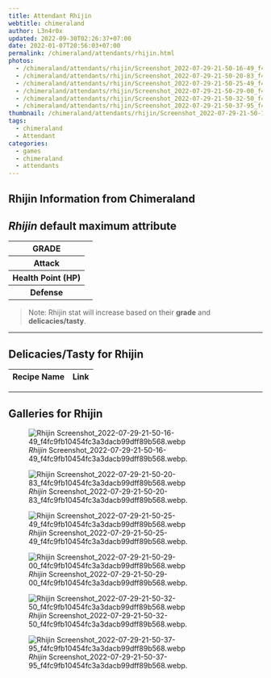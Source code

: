 ```yaml
---
title: Attendant Rhijin
webtitle: chimeraland
author: L3n4r0x
updated: 2022-09-30T02:26:37+07:00
date: 2022-01-07T20:56:03+07:00
permalink: /chimeraland/attendants/rhijin.html
photos:
  - /chimeraland/attendants/rhijin/Screenshot_2022-07-29-21-50-16-49_f4fc9fb10454fc3a3dacb99dff89b568.webp
  - /chimeraland/attendants/rhijin/Screenshot_2022-07-29-21-50-20-83_f4fc9fb10454fc3a3dacb99dff89b568.webp
  - /chimeraland/attendants/rhijin/Screenshot_2022-07-29-21-50-25-49_f4fc9fb10454fc3a3dacb99dff89b568.webp
  - /chimeraland/attendants/rhijin/Screenshot_2022-07-29-21-50-29-00_f4fc9fb10454fc3a3dacb99dff89b568.webp
  - /chimeraland/attendants/rhijin/Screenshot_2022-07-29-21-50-32-50_f4fc9fb10454fc3a3dacb99dff89b568.webp
  - /chimeraland/attendants/rhijin/Screenshot_2022-07-29-21-50-37-95_f4fc9fb10454fc3a3dacb99dff89b568.webp
thumbnail: /chimeraland/attendants/rhijin/Screenshot_2022-07-29-21-50-16-49_f4fc9fb10454fc3a3dacb99dff89b568.webp
tags:
  - chimeraland
  - Attendant
categories:
  - games
  - chimeraland
  - attendants
---
```


<link
  rel="stylesheet"
  href="https://rawcdn.githack.com/dimaslanjaka/Web-Manajemen/870a349/css/bootstrap-5-3-0-alpha3-wrapper.css"
/>
<section id="bootstrap-wrapper">
  <div data-bs-theme="dark">
    <h2>Rhijin Information from Chimeraland</h2>
    <h2 id="attribute"><i>Rhijin</i> default maximum attribute</h2>
    <div class="row">
      <div class="col mb-2">
        <div class="card">
          <div class="card-body">
            <table>
              <tr>
                <th>GRADE</th>
                <td><br /></td>
              </tr>
              <tr>
                <th>Attack</th>
                <td></td>
              </tr>
              <tr>
                <th>Health Point (HP)</th>
                <td></td>
              </tr>
              <tr>
                <th>Defense</th>
                <td></td>
              </tr>
            </table>
          </div>
        </div>
      </div>
    </div>
    <blockquote class="bd-callout bd-callout-warning">
      Note: Rhijin stat will increase based on their <b>grade</b> and
      <b>delicacies/tasty</b>.
    </blockquote>
    <hr />
    <h2 id="delicacies">Delicacies/Tasty for Rhijin</h2>
    <div class="card">
      <div class="card-body">
        <div class="table-responsive">
          <table class="table table-striped">
            <thead>
              <tr>
                <th>Recipe Name</th>
                <th>Link</th>
              </tr>
            </thead>
            <tbody></tbody>
          </table>
        </div>
      </div>
    </div>
    <hr />
    <div id="gallery">
      <h2>Galleries for Rhijin</h2>
      <div class="row">
        <div class="col-lg-6 col-12">
          <figure>
            <img
              src="https://www.webmanajemen.com/chimeraland/attendants/rhijin/Screenshot_2022-07-29-21-50-16-49_f4fc9fb10454fc3a3dacb99dff89b568.webp"
              alt="Rhijin Screenshot_2022-07-29-21-50-16-49_f4fc9fb10454fc3a3dacb99dff89b568.webp"
            />
            <figcaption style="word-wrap: break-word">
              <i>Rhijin</i>
              Screenshot_2022-07-29-21-50-16-49_f4fc9fb10454fc3a3dacb99dff89b568.webp.
            </figcaption>
          </figure>
        </div>
        <div class="col-lg-6 col-12">
          <figure>
            <img
              src="https://www.webmanajemen.com/chimeraland/attendants/rhijin/Screenshot_2022-07-29-21-50-20-83_f4fc9fb10454fc3a3dacb99dff89b568.webp"
              alt="Rhijin Screenshot_2022-07-29-21-50-20-83_f4fc9fb10454fc3a3dacb99dff89b568.webp"
            />
            <figcaption style="word-wrap: break-word">
              <i>Rhijin</i>
              Screenshot_2022-07-29-21-50-20-83_f4fc9fb10454fc3a3dacb99dff89b568.webp.
            </figcaption>
          </figure>
        </div>
        <div class="col-lg-6 col-12">
          <figure>
            <img
              src="https://www.webmanajemen.com/chimeraland/attendants/rhijin/Screenshot_2022-07-29-21-50-25-49_f4fc9fb10454fc3a3dacb99dff89b568.webp"
              alt="Rhijin Screenshot_2022-07-29-21-50-25-49_f4fc9fb10454fc3a3dacb99dff89b568.webp"
            />
            <figcaption style="word-wrap: break-word">
              <i>Rhijin</i>
              Screenshot_2022-07-29-21-50-25-49_f4fc9fb10454fc3a3dacb99dff89b568.webp.
            </figcaption>
          </figure>
        </div>
        <div class="col-lg-6 col-12">
          <figure>
            <img
              src="https://www.webmanajemen.com/chimeraland/attendants/rhijin/Screenshot_2022-07-29-21-50-29-00_f4fc9fb10454fc3a3dacb99dff89b568.webp"
              alt="Rhijin Screenshot_2022-07-29-21-50-29-00_f4fc9fb10454fc3a3dacb99dff89b568.webp"
            />
            <figcaption style="word-wrap: break-word">
              <i>Rhijin</i>
              Screenshot_2022-07-29-21-50-29-00_f4fc9fb10454fc3a3dacb99dff89b568.webp.
            </figcaption>
          </figure>
        </div>
        <div class="col-lg-6 col-12">
          <figure>
            <img
              src="https://www.webmanajemen.com/chimeraland/attendants/rhijin/Screenshot_2022-07-29-21-50-32-50_f4fc9fb10454fc3a3dacb99dff89b568.webp"
              alt="Rhijin Screenshot_2022-07-29-21-50-32-50_f4fc9fb10454fc3a3dacb99dff89b568.webp"
            />
            <figcaption style="word-wrap: break-word">
              <i>Rhijin</i>
              Screenshot_2022-07-29-21-50-32-50_f4fc9fb10454fc3a3dacb99dff89b568.webp.
            </figcaption>
          </figure>
        </div>
        <div class="col-lg-6 col-12">
          <figure>
            <img
              src="https://www.webmanajemen.com/chimeraland/attendants/rhijin/Screenshot_2022-07-29-21-50-37-95_f4fc9fb10454fc3a3dacb99dff89b568.webp"
              alt="Rhijin Screenshot_2022-07-29-21-50-37-95_f4fc9fb10454fc3a3dacb99dff89b568.webp"
            />
            <figcaption style="word-wrap: break-word">
              <i>Rhijin</i>
              Screenshot_2022-07-29-21-50-37-95_f4fc9fb10454fc3a3dacb99dff89b568.webp.
            </figcaption>
          </figure>
        </div>
      </div>
    </div>
  </div>
</section>